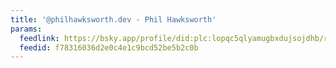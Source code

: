 ```yaml
---
title: '@philhawksworth.dev - Phil Hawksworth'
params:
  feedlink: https://bsky.app/profile/did:plc:lopqc5qlyamugbxdujsojdhb/rss
  feedid: f78316036d2e0c4e1c9bcd52be5b2c0b
---
```

